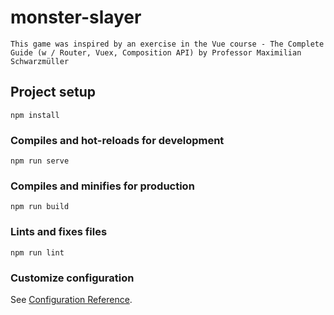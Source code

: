 # monster-slayer

```This game was inspired by an exercise in the Vue course - The Complete Guide (w / Router, Vuex, Composition API) by Professor Maximilian Schwarzmüller```

## Project setup
```
npm install
```

### Compiles and hot-reloads for development
```
npm run serve
```

### Compiles and minifies for production
```
npm run build
```

### Lints and fixes files
```
npm run lint
```

### Customize configuration
See [Configuration Reference](https://cli.vuejs.org/config/).
